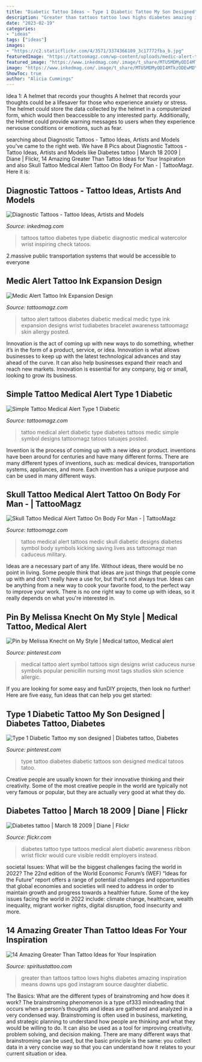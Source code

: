 ```yaml
---
title: "Diabetic Tattoo Ideas ~ Type 1 Diabetic Tattoo My Son Designed"
description: "Greater than tattoos tattoo lows highs diabetes amazing inspiration means downs ups god instagram source daughter diabetic"
date: "2023-02-19"
categories:
- "ideas"
tags: ["ideas"]
images:
- "https://c2.staticflickr.com/4/3571/3374366109_3c17772fba_b.jpg"
featuredImage: "https://tattoomagz.com/wp-content/uploads/medic-alert-tattoo-skull-tattoo-medical-alert-tattoo-jpg-skull-tatto-on-body-24572.jpg"
featured_image: "https://www.inkedmag.com/.image/t_share/MTU5MDMyODI4MTkzODEwMDY5/diagnostic_feature.jpg"
image: "https://www.inkedmag.com/.image/t_share/MTU5MDMyODI4MTkzODEwMDY5/diagnostic_feature.jpg"
ShowToc: true
author: "Alicia Cummings"
---
```



Idea 1: A helmet that records your thoughts
A helmet that records your thoughts could be a lifesaver for those who experience anxiety or stress. The helmet could store the data collected by the helmet in a computerized form, which would then beaccessible to any interested party. Additionally, the Helmet could provide warning messages to users when they experience nervouse conditions or emotions, such as fear.

	

		
searching about Diagnostic Tattoos - Tattoo Ideas, Artists and Models you've came to the right web. We have 8 Pics about Diagnostic Tattoos - Tattoo Ideas, Artists and Models like Diabetes tattoo | March 18 2009 | Diane | Flickr, 14 Amazing Greater Than Tattoo Ideas for Your Inspiration and also Skull Tattoo Medical Alert Tattoo On Body For Man - | TattooMagz. Here it is:
		
    
## Diagnostic Tattoos - Tattoo Ideas, Artists And Models

<img loading=lazy src="https://www.inkedmag.com/.image/t_share/MTU5MDMyODI4MTkzODEwMDY5/diagnostic_feature.jpg" onerror="this.onerror=null;this.src='https://tse3.mm.bing.net/th?id=OIP.dECWO7o3J2lZKKfSONP_NgHaHa&amp;pid=15.1';" alt="Diagnostic Tattoos - Tattoo Ideas, Artists and Models">

_Source: inkedmag.com_

>tattoos tattoo diabetes type diabetic diagnostic medical watercolor wrist inspiring check tatoos. 

	

2.massive public transportation systems that would be accessible to everyone

    
## Medic Alert Tattoo Ink Expansion Design

<img loading=lazy src="http://tattoomagz.com/wp-content/uploads/medic-alert-tattoo-medic-alert-tattoo-ink-expansion-tudiabetes-a-community-of-59585.jpg" onerror="this.onerror=null;this.src='https://tse3.mm.bing.net/th?id=OIP.5onXm1IqnTTnwwGyP5RT1QHaE7&amp;pid=15.1';" alt="Medic Alert Tattoo Ink Expansion Design">

_Source: tattoomagz.com_

>tattoo alert tattoos diabetes diabetic medical medic type ink expansion designs wrist tudiabetes bracelet awareness tattoomagz skin allergy posted. 

	

Innovation is the act of coming up with new ways to do something, whether it’s in the form of a product, service, or idea. Innovation is what allows businesses to keep up with the latest technological advances and stay ahead of the curve. It can also help businesses expand their reach and reach new markets. Innovation is essential for any company, big or small, looking to grow its business.

    
## Simple Tattoo Medical Alert Type 1 Diabetic

<img loading=lazy src="http://tattoomagz.com/wp-content/uploads/medic-alert-tattoo-medical-tattoos-25152.jpg" onerror="this.onerror=null;this.src='https://tse4.mm.bing.net/th?id=OIP.nDI7Eo03dvGzVbcVv4-_IwHaJ4&amp;pid=15.1';" alt="Simple Tattoo Medical Alert Type 1 Diabetic">

_Source: tattoomagz.com_

>tattoo medical alert diabetic type diabetes tattoos medic simple symbol designs tattoomagz tatoos tatuajes posted. 

	

Invention is the process of coming up with a new idea or product. inventions have been around for centuries and have many different forms. There are many different types of inventions, such as: medical devices, transportation systems, appliances, and more. Each invention has a unique purpose and can be used in many different ways.

    
## Skull Tattoo Medical Alert Tattoo On Body For Man - | TattooMagz

<img loading=lazy src="https://tattoomagz.com/wp-content/uploads/medic-alert-tattoo-skull-tattoo-medical-alert-tattoo-jpg-skull-tatto-on-body-24572.jpg" onerror="this.onerror=null;this.src='https://tse3.mm.bing.net/th?id=OIP.2aKkvqRMLiexLUYRSj5sqwHaLH&amp;pid=15.1';" alt="Skull Tattoo Medical Alert Tattoo On Body For Man - | TattooMagz">

_Source: tattoomagz.com_

>tattoo medical alert tattoos medic skull diabetic designs diabetes symbol body symbols kicking saving lives ass tattoomagz man caduceus military. 

	

Ideas are a necessary part of any life. Without ideas, there would be no point in living. Some people think that ideas are just things that people come up with and don't really have a use for, but that's not always true. Ideas can be anything from a new way to cook your favorite food, to the perfect way to improve your work. There is no one right way to come up with ideas, so it really depends on what you're interested in.

    
## Pin By Melissa Knecht On My Style | Medical Tattoo, Medical Alert

<img loading=lazy src="https://i.pinimg.com/originals/d3/a9/ba/d3a9bacfe66b6d27686bee2f77df94ab.jpg" onerror="this.onerror=null;this.src='https://tse1.mm.bing.net/th?id=OIP.SQw06sNMIsb7jw6sWtHO1gHaJ4&amp;pid=15.1';" alt="Pin by Melissa Knecht on My Style | Medical tattoo, Medical alert">

_Source: pinterest.com_

>medical tattoo alert symbol tattoos sign designs wrist caduceus nurse symbols popular penicillin nursing most tags studios skin science allergic. 

	

If you are looking for some easy and funDIY projects, then look no further! Here are five easy, fun ideas that can help you get started: 

    
## Type 1 Diabetic Tattoo My Son Designed | Diabetes Tattoo, Diabetes

<img loading=lazy src="https://i.pinimg.com/originals/c0/39/3f/c0393fa00dafefcece11b57359737f7d.jpg" onerror="this.onerror=null;this.src='https://tse2.mm.bing.net/th?id=OIP.SlAXQF5C1hglgFjTtT_wAQHaKQ&amp;pid=15.1';" alt="Type 1 Diabetic Tattoo my son designed | Diabetes tattoo, Diabetes">

_Source: pinterest.com_

>type tattoo diabetes diabetic tattoos son designed medical tatoos tatoo. 

	

Creative people are usually known for their innovative thinking and their creativity. Some of the most creative people in the world are typically not very famous or popular, but they are actually very good at what they do.

    
## Diabetes Tattoo | March 18 2009 | Diane | Flickr

<img loading=lazy src="https://c2.staticflickr.com/4/3571/3374366109_3c17772fba_b.jpg" onerror="this.onerror=null;this.src='https://tse1.mm.bing.net/th?id=OIP.kXKnHb60lXWkOxmQqjEcCQHaJ4&amp;pid=15.1';" alt="Diabetes tattoo | March 18 2009 | Diane | Flickr">

_Source: flickr.com_

>diabetes tattoo type tattoos medical alert diabetic awareness ribbon wrist flickr would cure visible reddit employers instead. 

	

societal Issues: What will be the biggest challenges facing the world in 2022?
The 22nd edition of the World Economic Forum’s (WEF) “Ideas for the Future” report offers a range of potential challenges and opportunities that global economies and societies will need to address in order to maintain growth and progress towards a healthier future. Some of the key issues facing the world in 2022 include: climate change, healthcare, wealth inequality, migrant worker rights, digital disruption, food insecurity and more.

    
## 14 Amazing Greater Than Tattoo Ideas For Your Inspiration

<img loading=lazy src="http://www.spiritustattoo.com/wp-content/uploads/2015/11/Love-is-greater-than-highs-and-lows-tattoos.jpg" onerror="this.onerror=null;this.src='https://tse4.mm.bing.net/th?id=OIP.6-3qcpIYX9uiDUjmB6q4KQHaHa&amp;pid=15.1';" alt="14 Amazing Greater Than Tattoo Ideas for Your Inspiration">

_Source: spiritustattoo.com_

>greater than tattoos tattoo lows highs diabetes amazing inspiration means downs ups god instagram source daughter diabetic. 

	

The Basics: What are the different types of brainstroming and how does it work?
The brainstroming phenomenon is a type of333 mindreading that occurs when a person’s thoughts and ideas are gathered and analyzed in a very condensed way. Brainstroming is often used in business, marketing, and strategic planning to understand how people are thinking and what they would be willing to do. It can also be used as a tool for improving creativity, problem solving, and decision making. There are many different ways that brainstroming can be used, but the basic principle is the same: you collect data in a very concise way so that you can understand how it relates to your current situation or idea.


